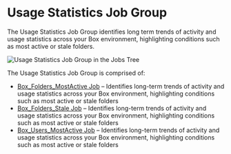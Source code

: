 # Usage Statistics Job Group

The Usage Statistics Job Group identifies long term trends of activity and usage statistics across
your Box environment, highlighting conditions such as most active or stale folders.

![Usage Statistics Job Group in the Jobs Tree](/img/product_docs/accessanalyzer/admin/hostmanagement/jobstree.webp)

The Usage Statistics Job Group is comprised of:

- [Box_Folders_MostActive Job](/docs/accessanalyzer/12.0/solutions/box/activity/usagestatistics/box-folders-mostactive.md) – Identifies long-term trends of activity
  and usage statistics across your Box environment, highlighting conditions such as most active or
  stale folders
- [Box_Folders_Stale Job](/docs/accessanalyzer/12.0/solutions/box/activity/usagestatistics/box-folders-stale.md) – Identifies long-term trends of activity and usage
  statistics across your Box environment, highlighting conditions such as most active or stale
  folders
- [Box_Users_MostActive Job](/docs/accessanalyzer/12.0/solutions/box/activity/usagestatistics/box-users-mostactive.md) – Identifies long-term trends of activity and
  usage statistics across your Box environment, highlighting conditions such as most active or stale
  folders
